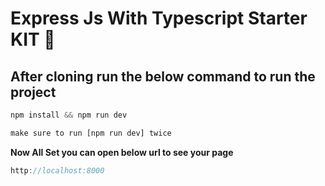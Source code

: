 # Express Js With Typescript Starter KIT 🙌

## After cloning run the below command to run the project

```js
npm install && npm run dev

make sure to run [npm run dev] twice
```

**Now All Set you can open below url to see your page**

```js 
http://localhost:8000
```
